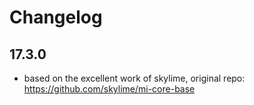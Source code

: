 # Changelog

## 17.3.0

* based on the excellent work of skylime, original repo: https://github.com/skylime/mi-core-base
